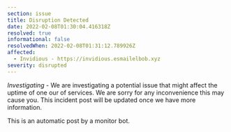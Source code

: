 ```yaml
---
section: issue
title: Disruption Detected
date: 2022-02-08T01:30:04.416318Z
resolved: true
informational: false
resolvedWhen: 2022-02-08T01:31:12.789926Z
affected:
  - Invidious - https://invidious.esmailelbob.xyz
severity: disrupted
---
```

*Investigating* - We are investigating a potential issue that might affect the uptime of one our of services. We are sorry for any inconvenience this may cause you. This incident post will be updated once we have more information.

This is an automatic post by a monitor bot.
        